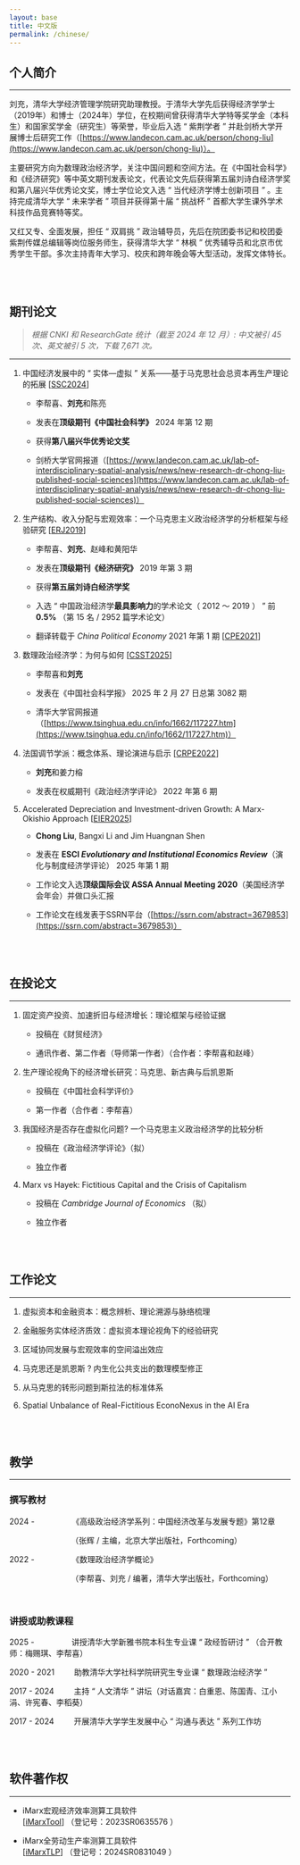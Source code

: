 ```yaml
---
layout: base
title: 中文版
permalink: /chinese/
---
```


## 个人简介

------

刘充，清华大学经济管理学院研究助理教授。于清华大学先后获得经济学学士（2019年）和博士（2024年）学位，在校期间曾获得清华大学特等奖学金（本科生）和国家奖学金（研究生）等荣誉，毕业后入选 “ 紫荆学者 ” 并赴剑桥大学开展博士后研究工作（[https://www.landecon.cam.ac.uk/person/chong-liu](https://www.landecon.cam.ac.uk/person/chong-liu)）。

主要研究方向为数理政治经济学，关注中国问题和空间方法。在《中国社会科学》和《经济研究》等中英文期刊发表论文，代表论文先后获得第五届刘诗白经济学奖和第八届兴华优秀论文奖，博士学位论文入选 “ 当代经济学博士创新项目 ” 。主持完成清华大学 “ 未来学者 ” 项目并获得第十届 “ 挑战杯 ” 首都大学生课外学术科技作品竞赛特等奖。

又红又专、全面发展，担任 “ 双肩挑 ” 政治辅导员，先后在院团委书记和校团委紫荆传媒总编辑等岗位服务师生，获得清华大学 “ 林枫 ” 优秀辅导员和北京市优秀学生干部。多次主持青年大学习、校庆和跨年晚会等大型活动，发挥文体特长。

<br/>
<br/>

## 期刊论文

> *根据 CNKI 和 ResearchGate 统计（截至 2024 年 12 月）: 中文被引 45 次、英文被引 5 次，下载 7,671 次。*

------

1. 中国经济发展中的 “ 实体—虚拟 ” 关系——基于马克思社会总资本再生产理论的拓展 [[SSC2024](http://39.98.141.84:3838/iMarxTool/SSC2024.pdf)]

   - 李帮喜、**刘充**和陈亮

   - 发表在**顶级期刊《中国社会科学》** 2024 年第 12 期

   - 获得**第八届兴华优秀论文奖**

   - 剑桥大学官网报道（[https://www.landecon.cam.ac.uk/lab-of-interdisciplinary-spatial-analysis/news/new-research-dr-chong-liu-published-social-sciences](https://www.landecon.cam.ac.uk/lab-of-interdisciplinary-spatial-analysis/news/new-research-dr-chong-liu-published-social-sciences)）

2. 生产结构、收入分配与宏观效率：一个马克思主义政治经济学的分析框架与经验研究 [[ERJ2019](http://39.98.141.84:3838/iMarxTool/ERJ2019.pdf)]

   - 李帮喜、**刘充**、赵峰和黄阳华

   - 发表在**顶级期刊《经济研究》** 2019 年第 3 期

   - 获得**第五届刘诗白经济学奖**

   - 入选 “ 中国政治经济学**最具影响力**的学术论文（ 2012 ～ 2019 ） ” 前 **0.5%** （第 15 名 / 2952 篇学术论文）

   - 翻译转载于 _China Political Economy_ 2021 年第 1 期 [[CPE2021](http://39.98.141.84:3838/iMarxTool/CPE2021.pdf)]

3. 数理政治经济学：为何与如何 [[CSST2025](https://www.cssn.cn/skgz/bwyc/202502/t20250227_5849370.shtml)]

   - 李帮喜和**刘充**

   - 发表在《中国社会科学报》 2025 年 2 月 27 日总第 3082 期

   - 清华大学官网报道（[https://www.tsinghua.edu.cn/info/1662/117227.htm](https://www.tsinghua.edu.cn/info/1662/117227.htm)）

4. 法国调节学派：概念体系、理论演进与启示 [[CRPE2022](http://39.98.141.84:3838/iMarxTool/CRPE2022.pdf)]

   - **刘充**和姜力榕

   - 发表在权威期刊《政治经济学评论》 2022 年第 6 期

5. Accelerated Depreciation and Investment-driven Growth: A Marx-Okishio Approach [[EIER2025](http://39.98.141.84:3838/iMarxTool/EIER2025.pdf)]

   - **Chong Liu**, Bangxi Li and Jim Huangnan Shen

   - 发表在 **ESCI _Evolutionary and Institutional Economics Review_**（演化与制度经济学评论） 2025 年第 1 期
  
   - 工作论文入选**顶级国际会议 ASSA Annual Meeting 2020**（美国经济学会年会）并做口头汇报

   - 工作论文在线发表于SSRN平台（[https://ssrn.com/abstract=3679853](https://ssrn.com/abstract=3679853)）

<br/>
<br/>

## 在投论文

------

1. 固定资产投资、加速折旧与经济增长：理论框架与经验证据

   - 投稿在《财贸经济》

   - 通讯作者、第二作者（导师第一作者）（合作者：李帮喜和赵峰）

2. 生产理论视角下的经济增长研究：马克思、新古典与后凯恩斯

   - 投稿在《中国社会科学评价》

   - 第一作者（合作者：李帮喜）

3. 我国经济是否存在虚拟化问题? 一个马克思主义政治经济学的比较分析

   - 投稿在《政治经济学评论》（拟）

   - 独立作者

4. Marx vs Hayek: Fictitious Capital and the Crisis of Capitalism
   
   - 投稿在 *Cambridge Journal of Economics* （拟）

   - 独立作者

<br/>
<br/>

## 工作论文

------

1. 虚拟资本和金融资本：概念辨析、理论溯源与脉络梳理

2. 金融服务实体经济质效：虚拟资本理论视角下的经验研究

3. 区域协同发展与宏观效率的空间溢出效应

4. 马克思还是凯恩斯 ? 内生化公共支出的数理模型修正

5. 从马克思的转形问题到斯拉法的标准体系

6. Spatial Unbalance of Real-Fictitious EconoNexus in the AI Era

<br/>
<br/>

## 教学

------

### 撰写教材

2024 - &nbsp; &nbsp; &nbsp; &nbsp; &nbsp; &nbsp; &nbsp; &nbsp; 《高级政治经济学系列：中国经济改革与发展专题》第12章

&nbsp; &nbsp; &nbsp; &nbsp; &nbsp; &nbsp; &nbsp; &nbsp; &nbsp; &nbsp; &nbsp; &nbsp; &nbsp; &nbsp; （张辉 / 主编，北京大学出版社，Forthcoming）

2022 - &nbsp; &nbsp; &nbsp; &nbsp; &nbsp; &nbsp; &nbsp; &nbsp; 《数理政治经济学概论》

&nbsp; &nbsp; &nbsp; &nbsp; &nbsp; &nbsp; &nbsp; &nbsp; &nbsp; &nbsp; &nbsp; &nbsp; &nbsp; &nbsp; （李帮喜、刘充 / 编著，清华大学出版社，Forthcoming）

<br/>

### 讲授或助教课程

2025 - &nbsp; &nbsp; &nbsp; &nbsp; &nbsp; &nbsp; &nbsp; &nbsp; 讲授清华大学新雅书院本科生专业课 “ 政经哲研讨 ” （合开教师：梅赐琪、李帮喜）

2020 - 2021 &nbsp; &nbsp; &nbsp; &nbsp; 助教清华大学社科学院研究生专业课 “ 数理政治经济学 ” 

2017 - 2024 &nbsp; &nbsp; &nbsp; &nbsp; 主持 “ 人文清华 ” 讲坛（对话嘉宾：白重恩、陈国青、江小涓、许宪春、李稻葵）

2017 - 2024 &nbsp; &nbsp; &nbsp; &nbsp; 开展清华大学学生发展中心 “ 沟通与表达 ” 系列工作坊

<br/>
<br/>

## 软件著作权

------

- iMarx宏观经济效率测算工具软件 [[iMarxTool](http://39.98.141.84:3838/iMarxEfficiency)] （登记号：2023SR0635576 ）

- iMarx全劳动生产率测算工具软件 [[iMarxTLP](http://39.98.141.84:3838/iMarxTLP)] （登记号：2024SR0831049 ）

<br/>
<br/>